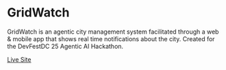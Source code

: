 # GridWatch
GridWatch is an agentic city management system facilitated through a web &amp; mobile app that shows real time notifications about the city. Created for the DevFestDC 25 Agentic AI Hackathon.

[Live Site](https://gridwatch.dev/)
